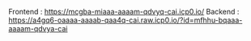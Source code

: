 Frontend : https://mcgba-miaaa-aaaam-qdvyq-cai.icp0.io/
Backend : https://a4gq6-oaaaa-aaaab-qaa4q-cai.raw.icp0.io/?id=mfhhu-bqaaa-aaaam-qdvya-cai

